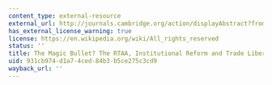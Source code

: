 ```yaml
---
content_type: external-resource
external_url: http://journals.cambridge.org/action/displayAbstract?fromPage=online&aid=172975
has_external_license_warning: true
license: https://en.wikipedia.org/wiki/All_rights_reserved
status: ''
title: The Magic Bullet? The RTAA, Institutional Reform and Trade Liberalization
uid: 931cb974-d1a7-4ced-84b3-b5ce275c3cd9
wayback_url: ''
---
```

